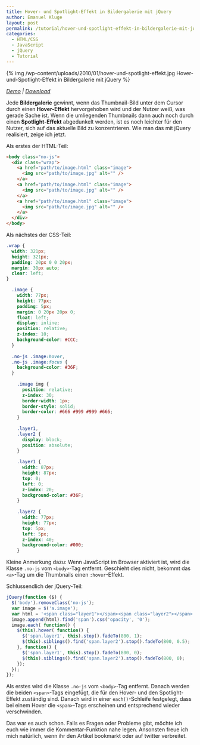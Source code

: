 ```yaml
---
title: Hover- und Spotlight-Effekt in Bildergalerie mit jQuery
author: Emanuel Kluge
layout: post
permalink: /tutorial/hover-und-spotlight-effekt-in-bildergalerie-mit-jquery/
categories:
  - HTML/CSS
  - JavaScript
  - jQuery
  - Tutorial
---
```


{% img /wp-content/uploads/2010/01/hover-und-spotlight-effekt.jpg Hover-und-Spotlight-Effekt in Bildergalerie mit jQuery %}

*[Demo](http://www.emanuel-kluge.de/demo/hover-und-spotlight-effekt-in-bildergalerie-mit-jquery/) | [Download](http://www.emanuel-kluge.de/wp-content/uploads/2010/01/hover-und-spotlight-effekt-in-bildergalerie-mit-jquery.zip)*

Jede **Bildergalerie** gewinnt, wenn das Thumbnail-Bild unter dem Cursor durch einen **Hover-Effekt** hervorgehoben wird und der Nutzer weiß, was gerade Sache ist. Wenn die umliegenden Thumbnails dann auch noch durch einen **Spotlight-Effekt** abgedunkelt werden, ist es noch leichter für den Nutzer, sich auf das aktuelle Bild zu konzentrieren. Wie man das mit jQuery realisiert, zeige ich jetzt.

Als erstes der HTML-Teil:



```html
<body class="no-js">
  <div class="wrap">
    <a href="path/to/image.html" class="image">
      <img src="path/to/image.jpg" alt="" />
    </a>
    <a href="path/to/image.html" class="image">
      <img src="path/to/image.jpg" alt="" />
    </a>
    <a href="path/to/image.html" class="image">
      <img src="path/to/image.jpg" alt="" />
    </a>
  </div>
</body>
```

Als nächstes der CSS-Teil:

```css
.wrap {
  width: 321px;
  height: 321px;
  padding: 20px 0 0 20px;
  margin: 30px auto;
  clear: left;
}

  .image {
    width: 77px;
    height: 77px;
    padding: 5px;
    margin: 0 20px 20px 0;
    float: left;
    display: inline;
    position: relative;
    z-index: 10;
    background-color: #CCC;
  }
  
  .no-js .image:hover,
  .no-js .image:focus {
    background-color: #36F;
  }
  
    .image img {
      position: relative;
      z-index: 30;
      border-width: 1px;
      border-style: solid;
      border-color: #666 #999 #999 #666;
    }
    
    .layer1, 
    .layer2 {
      display: block;
      position: absolute;
    }
    
    .layer1 {
      width: 87px;
      height: 87px;
      top: 0;
      left: 0;
      z-index: 20;
      background-color: #36F;
    }
    
    .layer2 {
      width: 77px;
      height: 77px;
      top: 5px;
      left: 5px;
      z-index: 40;
      background-color: #000;
    }
```

Kleine Anmerkung dazu: Wenn JavaScript im Browser aktiviert ist, wird die Klasse `.no-js` vom `<body>`-Tag entfernt. Geschieht dies nicht, bekommt das `<a>`-Tag um die Thumbnails einen `:hover`-Effekt.

Schlussendlich der jQuery-Teil:

```javascript
jQuery(function ($) {
  $('body').removeClass('no-js');
  var image = $('a.image');
  var html = '<span class="layer1"></span><span class="layer2"></span>';
  image.append(html).find('span').css('opacity', '0');
  image.each( function() {
    $(this).hover( function() {
      $('span.layer1', this).stop().fadeTo(800, 1);
      $(this).siblings().find('span.layer2').stop().fadeTo(800, 0.5);
    }, function() {
      $('span.layer1', this).stop().fadeTo(800, 0);
      $(this).siblings().find('span.layer2').stop().fadeTo(800, 0);
    });
  });
});
```

Als erstes wird die Klasse `.no-js` vom `<body>`-Tag entfernt. Danach werden die beiden `<span>`-Tags eingefügt, die für den Hover- und den Spotlight-Effekt zuständig sind. Danach wird in einer `each()`-Schleife festgelegt, dass bei einem Hover die `<span>`-Tags erscheinen und entsprechend wieder verschwinden.

Das war es auch schon. Falls es Fragen oder Probleme gibt, möchte ich euch wie immer die Kommentar-Funktion nahe legen. Ansonsten freue ich mich natürlich, wenn ihr den Artikel bookmarkt oder auf twitter verbreitet.
